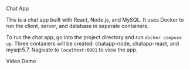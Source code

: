 Chat App

This is a chat app built with React, Node.js, and MySQL. It uses Docker to run the client, server, and database in separate containers.

To run the chat app, go into the project directory and run `docker compose up`.
Three containers will be created: chatapp-node, chatapp-react, and mysql:5.7.
Nagivate to `localhost:8081` to view the app.

Video Demo
